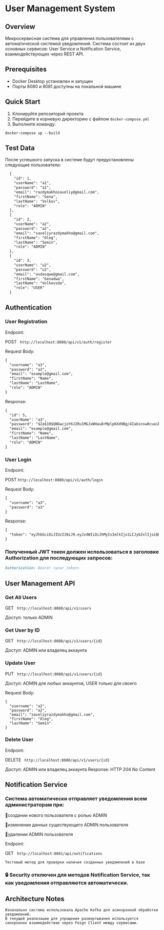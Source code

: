 # User Management System

## Overview

Микросервисная система для управления пользователями с автоматической системой уведомлений. Система состоит из двух основных сервисов: User Service и Notification Service, взаимодействующих через REST API.

## Prerequisites

- Docker Desktop установлен и запущен
- Порты 8080 и 8081 доступны на локальной машине

## Quick Start

1. Клонируйте репозиторий проекта
2. Перейдите в корневую директорию с файлом `docker-compose.yml`
3. Выполните команду:

```
docker-compose up --build
```
## Test Data

После успешного запуска в системе будут предустановлены следующие пользователи:
```markdown
  {
    "id": 1,
    "userName": "a1",
    "password": "a1",
    "email": "razdymakhosaveliy@gmail.com",
    "firstName": "Gena",
    "lastName": "Volkov",
    "role": "ADMIN"
  },
  {
    "id": 2,
    "userName": "a2",
    "password": "a2",
    "email": "saveliyrazdymakho@gmail.com",
    "firstName": "Oleg",
    "lastName": "Semin",
    "role": "ADMIN"
  },
  {
    "id": 3,
    "userName": "u2",
    "password": "u2",
    "email": "asdasqwe@gmail.com",
    "firstName": "Genadwa",
    "lastName": "Volkovsda",
    "role": "USER"
  }
```
## Authentication
### User Registration
Endpoint:

POST ``` http://localhost:8080/api/v1/auth/register```

Request Body:
```markdown
{
  "username": "a3",
  "password": "a3",
  "email": "example@gmail.com",
  "firstName": "Name",
  "lastName": "LastName",
  "role": "ADMIN"
}
```

Response:
```markdown
{
  "id": 5,
  "userName": "a3",
  "password": "$2a$10$QNGwcjoY6J2Ru1MGJxWHau8rMplpKXd9Bg/4Iabinsw0cuaiBgg9a",
  "email": "example@gmail.com",
  "firstName": "Name",
  "lastName": "LastName",
  "role": "ADMIN"
}
```
### User Login

Endpoint:

POST  ``` http://localhost:8080/api/v1/auth/login ```

Request Body:
```markdown
{
  "username": "a3",
  "password": "a3"
}
```

Response:
```markdown
{
  "token": "eyJhbGciOiJIUzI1NiJ9.eyJzdWIiOiJhMyIsImlkIjo1LCJyb2xlIjoiQURNSU4iLCJpYXQiOjE3NTcwOTc0ODYsImV4cCI6MTc1NzE4Mzg4Nn0.BOYDYMiR-6c3PmjLNpVyyjkUr0Nnubik4bQsPHTHlWw"
}
```

### Полученный JWT токен должен использоваться в заголовке Authorization для последующих запросов:
```markdown
Authorization: Bearer <your_token>
```
## User Management API

### Get All Users
GET ``` http://localhost:8080/api/v1/users```

Доступ: только ADMIN

### Get User by ID
GET ``` http://localhost:8080/api/v1/users/{id}```

Доступ: ADMIN или владелец аккаунта

### Update User
PUT ``` http://localhost:8080/api/v1/users/{id}```

Доступ: ADMIN для любых аккаунтов, USER только для своего

Request Body:
```marksdown
{
  "username": "a2",
  "password": "a2",
  "email": "saveliyrazdymakho@gmail.com",
  "firstName": "Oleg",
  "lastName": "Semin"
}
```

### Delete User
Endpoint:

DELETE  ``` http://localhost:8080/api/v1/users/{id}```

Доступ: ADMIN или владелец аккаунта
Response: HTTP 204 No Content

## Notification Service

### Система автоматически отправляет уведомления всем администраторам при:
💠создании нового пользователя с ролью ADMIN

💠изменении данных существующего ADMIN пользователя

💠удалении ADMIN пользователя

Endpoint:

GET  ``` http://localhost:8081/api/notifications```

```Тестовый метод для проверки наличия созданных уведомлений в базе ```

### 🔒 Security отключен для методов Notification Service, так как уведомления отправляются автоматически.

## Architecture Notes
```text
Изначально система использовала Apache Kafka для асинхронной обработки уведомлений.
В текущей реализации для упрощения развертывания используется синхронное взаимодействие через Feign Client между сервисами.
